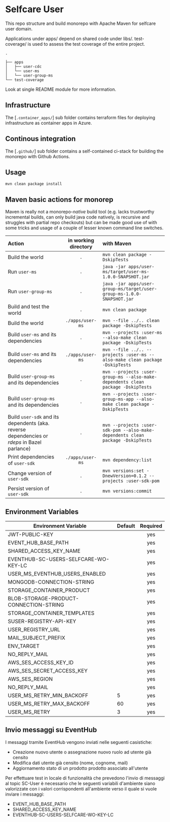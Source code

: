 # Selfcare User

This repo structure and build monorepo with Apache Maven for selfcare user domain. 

Applications under apps/ depend on shared code under libs/.
test-coverage/ is used to assess the test coverage of the entire project.



```
.

├── apps
│   ├── user-cdc
│   └── user-ms
│   └── user-group-ms
└── test-coverage
```

Look at single README module for more information.

## Infrastructure

The [`.container_apps/`] sub folder contains terraform files for deploying infrastructure as container apps in Azure.


## Continous integration

The [`.github/`] sub folder contains a self-contained ci-stack for building the monorepo with Github Actions.

## Usage

```shell script
mvn clean package install
```

## Maven basic actions for monorep

Maven is really not a monorepo-*native* build tool (e.g. lacks
trustworthy incremental builds, can only build java code natively, is recursive and
struggles with partial repo checkouts) but can be made good use of with some tricks
and usage of a couple of lesser known command line switches.

| Action                                                                                       | in working directory | with Maven                                                                      |
|:---------------------------------------------------------------------------------------------|:--------------------:|:--------------------------------------------------------------------------------|
| Build the world                                                                              |         `.`          | `mvn clean package -DskipTests`                                                 |
| Run `user-ms`                                                                                |         `.`          | `java -jar apps/user-ms/target/user-ms-1.0.0-SNAPSHOT.jar`                      |
| Run `user-group-ms`                                                                          |         `.`          | `java -jar apps/user-group-ms/target/user-group-ms-1.0.0-SNAPSHOT.jar`                      |
| Build and test the world                                                                     |         `.`          | `mvn clean package`                                                             |
| Build the world                                                                              |   `./apps/user-ms`   | `mvn --file ../.. clean package -DskipTests`                                    |
| Build `user-ms` and its dependencies                                                         |         `.`          | `mvn --projects :user-ms --also-make clean package -DskipTests`                 |
| Build `user-ms` and its dependencies                                                         |   `./apps/user-ms`   | `mvn --file ../.. --projects :user-ms --also-make clean package -DskipTests`    |
| Build `user-group-ms` and its dependencies                                                   |         `.`          | `mvn --projects :user-group-ms --also-make-dependents clean package -DskipTests`                 |
| Build `user-group-ms` and its dependencies                                                   |         `.`          | `mvn --projects :user-group-ms-app --also-make clean package -DskipTests`                 |
| Build `user-sdk` and its dependents (aka. reverse dependencies or *rdeps* in Bazel parlance) |         `.`          | `mvn --projects :user-sdk-pom --also-make-dependents clean package -DskipTests` |
| Print dependencies of `user-sdk`                                                             |   `./apps/user-ms`   | `mvn dependency:list`                                                           |
| Change version  of `user-sdk`                                                                |         `.`          | `mvn versions:set -DnewVersion=0.1.2 --projects :user-sdk-pom  `                |
| Persist version  of `user-sdk`                                                               |         `.`          | `mvn versions:commit   `                                                        |

## Environment Variables

| **Environment Variable**                | **Default** | **Required** |
|-----------------------------------------|-------------|:------------:|
| JWT-PUBLIC-KEY                          |             |     yes      |
| EVENT_HUB_BASE_PATH                     |             |     yes      |
| SHARED_ACCESS_KEY_NAME                  |             |     yes      |
| EVENTHUB-SC-USERS-SELFCARE-WO-KEY-LC    |             |     yes      |
| USER_MS_EVENTHUB_USERS_ENABLED          |             |     yes      |
| MONGODB-CONNECTION-STRING               |             |     yes      |
| STORAGE_CONTAINER_PRODUCT               |             |     yes      |
| BLOB-STORAGE-PRODUCT-CONNECTION-STRING  |             |     yes      |
| STORAGE_CONTAINER_TEMPLATES             |             |     yes      |
| SUSER-REGISTRY-API-KEY                  |             |     yes      |
| USER_REGISTRY_URL                       |             |     yes      |
| MAIL_SUBJECT_PREFIX                     |             |     yes      |
| ENV_TARGET                              |             |     yes      |
| NO_REPLY_MAIL                           |             |     yes      |
| AWS_SES_ACCESS_KEY_ID                   |             |     yes      |
| AWS_SES_SECRET_ACCESS_KEY               |             |     yes      |
| AWS_SES_REGION                          |             |     yes      |
| NO_REPLY_MAIL                           |             |     yes      |
| USER_MS_RETRY_MIN_BACKOFF               | 5           |     yes      |
| USER_MS_RETRY_MAX_BACKOFF               | 60          |     yes      |
| USER_MS_RETRY                           | 3           |     yes      |

## Invio messaggi su EventHub

I messaggi tramite EventHub vengono inviati nelle seguenti casistiche:
- Creazione nuovo utente o assegnazione nuovo ruolo ad utente già censito
- Modifica dati utente già censito (nome, cognome, mail)
- Aggiornamento stato di un prodotto prodotto associato all'utente

Per effettuare test in locale di funzionalità che prevedono l'invio di messaggi al topic SC-User è necessario che le seguenti variabili d'ambiente
siano valorizzate con i valori corrispondenti all'ambiente verso il quale si vuole inviare i messaggi:
- EVENT_HUB_BASE_PATH
- SHARED_ACCESS_KEY_NAME
- EVENTHUB-SC-USERS-SELFCARE-WO-KEY-LC
